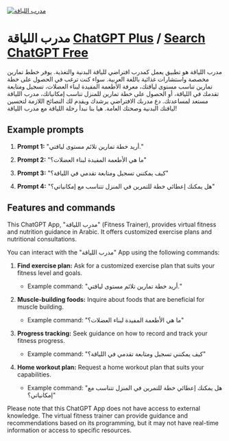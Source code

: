 
[![مدرب اللياقة](https://files.oaiusercontent.com/file-dK6ETxGF2cmozmWqlHLV1liC?se=2123-10-16T06%3A19%3A13Z&sp=r&sv=2021-08-06&sr=b&rscc=max-age%3D31536000%2C%20immutable&rscd=attachment%3B%20filename%3Dfd11059b-48c8-4663-9c51-a483cef83255.png&sig=yS82uP7o7RQ8G67830GYpAe%2BJHGpDoSpqL7iH68U5cY%3D)](https://chat.openai.com/g/g-TZxkb66AV-mdrb-llyq)

# مدرب اللياقة [ChatGPT Plus](https://chat.openai.com/g/g-TZxkb66AV-mdrb-llyq) / [Search ChatGPT Free](https://gptcall.net/index.html#/?search=%D9%85%D8%AF%D8%B1%D8%A8%20%D8%A7%D9%84%D9%84%D9%8A%D8%A7%D9%82%D8%A9)

مدرب اللياقة هو تطبيق يعمل كمدرب افتراضي للياقة البدنية والتغذية. يوفر خطط تمارين مخصصة واستشارات غذائية باللغة العربية. سواء كنت ترغب في الحصول على خطة تمارين تناسب مستوى لياقتك، معرفة الأطعمة المفيدة لبناء العضلات، تسجيل ومتابعة تقدمك في اللياقة، أو الحصول على خطة تمارين للمنزل تناسب إمكانياتك، مدرب اللياقة مستعد لمساعدتك. دع مدربك الافتراضي يرشدك ويقدم لك النصائح اللازمة لتحسين لياقتك البدنية وصحتك العامة. هيا بنا نبدأ رحلة اللياقة مع مدرب اللياقة!

## Example prompts

1. **Prompt 1:** "أريد خطة تمارين تلائم مستوى لياقتي."

2. **Prompt 2:** "ما هي الأطعمة المفيدة لبناء العضلات؟"

3. **Prompt 3:** "كيف يمكنني تسجيل ومتابعة تقدمي في اللياقة؟"

4. **Prompt 4:** "هل يمكنك إعطائي خطة للتمرين في المنزل تتناسب مع إمكانياتي؟"


## Features and commands

This ChatGPT App, "مدرب اللياقة" (Fitness Trainer), provides virtual fitness and nutrition guidance in Arabic. It offers customized exercise plans and nutritional consultations.

You can interact with the "مدرب اللياقة" App using the following commands:

1. **Find exercise plan:** Ask for a customized exercise plan that suits your fitness level and goals.
   - Example command: "أريد خطة تمارين تلائم مستوى لياقتي."

2. **Muscle-building foods:** Inquire about foods that are beneficial for muscle building.
   - Example command: "ما هي الأطعمة المفيدة لبناء العضلات؟"

3. **Progress tracking:** Seek guidance on how to record and track your fitness progress.
   - Example command: "كيف يمكنني تسجيل ومتابعة تقدمي في اللياقة؟"

4. **Home workout plan:** Request a home workout plan that suits your capabilities.
   - Example command: "هل يمكنك إعطائي خطة للتمرين في المنزل تتناسب مع إمكانياتي؟"

Please note that this ChatGPT App does not have access to external knowledge. The virtual fitness trainer can provide guidance and recommendations based on its programming, but it may not have real-time information or access to specific resources.



